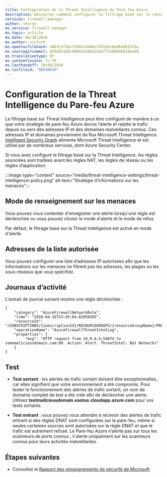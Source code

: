 ```yaml
---
title: Configuration de la Threat Intelligence du Pare-feu Azure
description: Découvrez comment configurer le filtrage basé sur le renseignement sur les menaces de manière à ce que votre stratégie Pare-feu Azure donne l’alerte et rejette le trafic depuis ou vers des adresses IP et des domaines malveillants connus.
services: firewall-manager
author: vhorne
ms.service: firewall-manager
ms.topic: article
ms.date: 06/30/2020
ms.author: victorh
ms.openlocfilehash: a663c5f3bcf3492c4a9bc74fe93c6ed6a86137ee
ms.sourcegitcommit: 829d951d5c90442a38012daaf77e86046018e5b9
ms.translationtype: HT
ms.contentlocale: fr-FR
ms.lasthandoff: 10/09/2020
ms.locfileid: "90530639"
---
```

# <a name="azure-firewall-threat-intelligence-configuration"></a>Configuration de la Threat Intelligence du Pare-feu Azure

Le filtrage basé sur Threat Intelligence peut être configuré de manière à ce que votre stratégie de pare-feu Azure donne l’alerte et rejette le trafic depuis ou vers des adresses IP et des domaines malveillants connus. Ces adresses IP et domaines proviennent du flux Microsoft Threat Intelligence. [Intelligent Security Graph](https://www.microsoft.com/security/operations/intelligence) alimente Microsoft Threat Intelligence et est utilisé par de nombreux services, dont Azure Security Center.<br>

Si vous avez configuré le filtrage basé sur la Threat Intelligence, les règles associées sont traitées avant les règles NAT, les règles de réseau ou les règles d’application.

:::image type="content" source="media/threat-intelligence-settings/threat-intelligence-policy.png" alt-text="Stratégie d’informations sur les menaces":::

## <a name="threat-intelligence-mode"></a>Mode de renseignement sur les menaces

Vous pouvez vous contenter d'enregistrer une alerte lorsqu'une règle est déclenchée ou vous pouvez choisir le mode d'alerte et le mode de refus.

Par défaut, le filtrage basé sur la Threat Intelligence est activé en mode d'alerte.

## <a name="allowed-list-addresses"></a>Adresses de la liste autorisée

Vous pouvez configurer une liste d’adresses IP autorisées afin que les informations sur les menaces ne filtrent pas les adresses, les plages ou les sous-réseaux que vous spécifiez.



## <a name="logs"></a>Journaux d’activité

L'extrait de journal suivant montre une règle déclenchée :

```
{
    "category": "AzureFirewallNetworkRule",
    "time": "2018-04-16T23:45:04.8295030Z",
    "resourceId": "/SUBSCRIPTIONS/{subscriptionId}/RESOURCEGROUPS/{resourceGroupName}/PROVIDERS/MICROSOFT.NETWORK/AZUREFIREWALLS/{resourceName}",
    "operationName": "AzureFirewallThreatIntelLog",
    "properties": {
         "msg": "HTTP request from 10.0.0.5:54074 to somemaliciousdomain.com:80. Action: Alert. ThreatIntel: Bot Networks"
    }
}
```

## <a name="testing"></a>Test

- **Test sortant** : les alertes de trafic sortant doivent être exceptionnelles, car elles signifient que votre environnement a été compromis. Pour tester le fonctionnement des alertes de trafic sortant, un nom de domaine complet de test a été créé afin de déclencher une alerte. Utilisez **testmaliciousdomain.eastus.cloudapp.azure.com** pour vos tests sortants.

- **Test entrant** : vous pouvez vous attendre à recevoir des alertes de trafic entrant si des règles DNAT sont configurées sur le pare-feu, même si seules certaines sources sont autorisées sur la règle DNAT et que le trafic est autrement refusé. Le Pare-feu Azure n’alerte pas sur tous les scanneurs de ports connus ; il alerte uniquement sur les scanneurs connus pour leurs activités malveillantes.

## <a name="next-steps"></a>Étapes suivantes

- Consultez le [Rapport des renseignements de sécurité de Microsoft](https://www.microsoft.com/en-us/security/operations/security-intelligence-report)